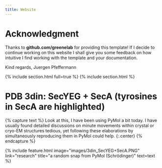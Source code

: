 ```yaml
---
title: Website
---
```


# Acknowledgment

Thanks to **github.com/greenelab** for providing this template! If I decide to continue working on this website I shall give you some feedback on how intuitive I find working with the template and your documentation.

Kind regards,
Juergen Pfeffermann

{% include section.html full=true %}
{% include section.html %}

# PDB 3din: SecYEG + SecA (tyrosines in SecA are highlighted)

{% capture text %}
Look at this, I have been using PyMol a bit today. I have usually found detailed discussions on minute movements within crystal or cryo-EM structures tedious, yet following these elaborations by simultaneously reproducing them in PyMol could help. {:.center} {% endcapture %}

{%
  include feature.html
  image="images/3din_SecYEG+SecA.PNG"
  link="research"
  title="a random snap from PyMol (Schrödinger)"
  text=text
%}
